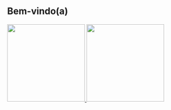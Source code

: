 ## Bem-vindo(a) 

 <div>
   <a href="https://github.com/0AdrianLopes0">
   <img height="180em" src="https://github-readme-stats.vercel.app/api?username=0AdrianLopes0&show_icons=true&theme=tokyonight&include_all_commits=true&count_private=true"/> 
   <img height="180em" src="https://github-readme-stats.vercel.app/api/top-langs/?username=0AdrianLopes0&layout=compact&langs_count=6&theme=tokyonight"/>
</div>

